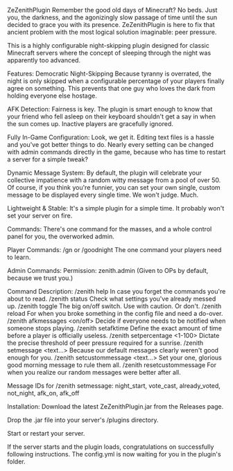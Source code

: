 ZeZenithPlugin
Remember the good old days of Minecraft? No beds. Just you, the darkness, and the agonizingly slow passage of time until the sun decided to grace you with its presence. ZeZenithPlugin is here to fix that ancient problem with the most logical solution imaginable: peer pressure.

This is a highly configurable night-skipping plugin designed for classic Minecraft servers where the concept of sleeping through the night was apparently too advanced.

Features:
Democratic Night-Skipping
Because tyranny is overrated, the night is only skipped when a configurable percentage of your players finally agree on something. This prevents that one guy who loves the dark from holding everyone else hostage.

AFK Detection:
Fairness is key. The plugin is smart enough to know that your friend who fell asleep on their keyboard shouldn't get a say in when the sun comes up. Inactive players are gracefully ignored.

Fully In-Game Configuration:
Look, we get it. Editing text files is a hassle and you've got better things to do. Nearly every setting can be changed with admin commands directly in the game, because who has time to restart a server for a simple tweak?

Dynamic Message System:
By default, the plugin will celebrate your collective impatience with a random witty message from a pool of over 50. Of course, if you think you're funnier, you can set your own single, custom message to be displayed every single time. We won't judge. Much.

Lightweight & Stable:
It's a simple plugin for a simple time. It probably won't set your server on fire.

Commands:
There's one command for the masses, and a whole control panel for you, the overworked admin.

Player Commands:
/gn or /goodnight	The one command your players need to learn.

Admin Commands:
Permission: zenith.admin (Given to OPs by default, because we trust you.)

Command	Description:
/zenith help	In case you forget the commands you're about to read.
/zenith status	Check what settings you've already messed up.
/zenith toggle	The big on/off switch. Use with caution. Or don't.
/zenith reload	For when you broke something in the config file and need a do-over.
/zenith afkmessages <on/off>	Decide if everyone needs to be notified when someone stops playing.
/zenith setafktime <minutes>	Define the exact amount of time before a player is officially useless.
/zenith setpercentage <1-100>	Dictate the precise threshold of peer pressure required for a sunrise.
/zenith setmessage <id> <text...>	Because our default messages clearly weren't good enough for you.
/zenith setcustommessage <text...>	Set your one, glorious good morning message to rule them all.
/zenith resetcustommessage	For when you realize our random messages were better after all.

Message IDs for /zenith setmessage:
night_start, vote_cast, already_voted, not_night, afk_on, afk_off

Installation:
Download the latest ZeZenithPlugin.jar from the Releases page.

Drop the .jar file into your server's /plugins directory.

Start or restart your server.

If the server starts and the plugin loads, congratulations on successfully following instructions. The config.yml is now waiting for you in the plugin's folder.
